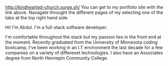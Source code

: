 http://kindhearted-church.surge.sh/
You can get to my portfolio site with the link above. Navagate throught the different pages of my selecting one of the tabs at the top right hand side. 


Hi! I'm Abdul. I'm a full-stack software developer.

I'm comfortable throughout the stack but my passion lies in the front end at the moment.
Recently graduated from the University of Minnesota coding bootcamp, I've been working in an I.T environment the last decade for a few companies on a variety of differenet technologies. I also have an Associates degree from North Hennepin Community College.


